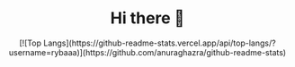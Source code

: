 <div align="center">
  <h1>Hi there 👋</h1
</div>
[![Top Langs](https://github-readme-stats.vercel.app/api/top-langs/?username=rybaaa)](https://github.com/anuraghazra/github-readme-stats)

<!--
**rybaaa/rybaaa** is a ✨ _special_ ✨ repository because its `README.md` (this file) appears on your GitHub profile.

Here are some ideas to get you started:

- 🔭 I’m currently working on ...
- 🌱 I’m currently learning ...
- 👯 I’m looking to collaborate on ...
- 🤔 I’m looking for help with ...
- 💬 Ask me about ...
- 📫 How to reach me: ...
- 😄 Pronouns: ...
- ⚡ Fun fact: ...
-->
